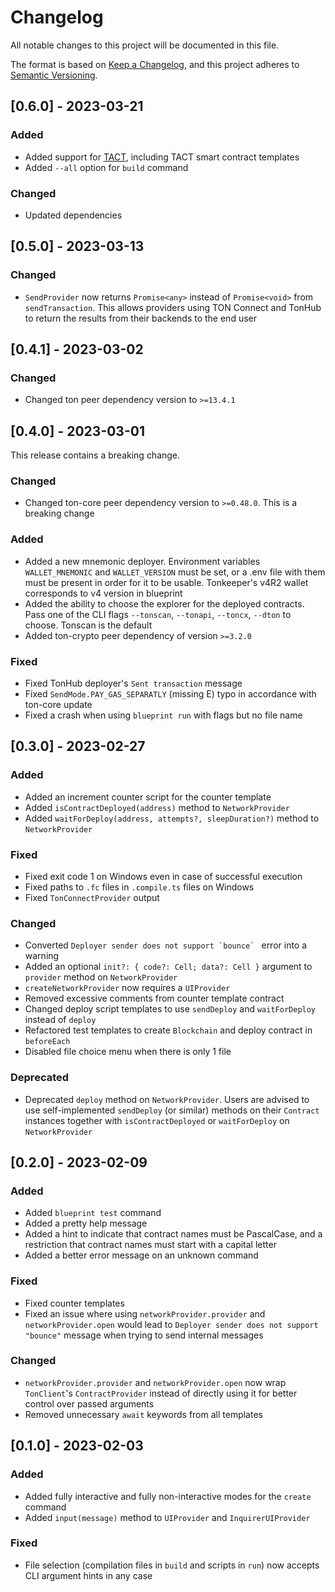 # Changelog

All notable changes to this project will be documented in this file.

The format is based on [Keep a Changelog](https://keepachangelog.com/en/1.0.0/),
and this project adheres to [Semantic Versioning](https://semver.org/spec/v2.0.0.html).

## [0.6.0] - 2023-03-21

### Added

- Added support for [TACT](https://github.com/tact-lang/tact), including TACT smart contract templates
- Added `--all` option for `build` command

### Changed

- Updated dependencies

## [0.5.0] - 2023-03-13

### Changed

- `SendProvider` now returns `Promise<any>` instead of `Promise<void>` from `sendTransaction`. This allows providers using TON Connect and TonHub to return the results from their backends to the end user

## [0.4.1] - 2023-03-02

### Changed

- Changed ton peer dependency version to `>=13.4.1`

## [0.4.0] - 2023-03-01

This release contains a breaking change.

### Changed

- Changed ton-core peer dependency version to `>=0.48.0`. This is a breaking change

### Added

- Added a new mnemonic deployer. Environment variables `WALLET_MNEMONIC` and `WALLET_VERSION` must be set, or a .env file with them must be present in order for it to be usable. Tonkeeper's v4R2 wallet corresponds to v4 version in blueprint
- Added the ability to choose the explorer for the deployed contracts. Pass one of the CLI flags `--tonscan`, `--tonapi`, `--toncx`, `--dton` to choose. Tonscan is the default
- Added ton-crypto peer dependency of version `>=3.2.0`

### Fixed

- Fixed TonHub deployer's `Sent transaction` message
- Fixed `SendMode.PAY_GAS_SEPARATLY` (missing E) typo in accordance with ton-core update
- Fixed a crash when using `blueprint run` with flags but no file name

## [0.3.0] - 2023-02-27

### Added

- Added an increment counter script for the counter template
- Added `isContractDeployed(address)` method to `NetworkProvider`
- Added `waitForDeploy(address, attempts?, sleepDuration?)` method to `NetworkProvider`

### Fixed

- Fixed exit code 1 on Windows even in case of successful execution
- Fixed paths to `.fc` files in `.compile.ts` files on Windows
- Fixed `TonConnectProvider` output

### Changed

- Converted ```Deployer sender does not support `bounce` ``` error into a warning
- Added an optional `init?: { code?: Cell; data?: Cell }` argument to `provider` method on `NetworkProvider`
- `createNetworkProvider` now requires a `UIProvider`
- Removed excessive comments from counter template contract
- Changed deploy script templates to use `sendDeploy` and `waitForDeploy` instead of `deploy`
- Refactored test templates to create `Blockchain` and deploy contract in `beforeEach`
- Disabled file choice menu when there is only 1 file

### Deprecated

- Deprecated `deploy` method on `NetworkProvider`. Users are advised to use self-implemented `sendDeploy` (or similar) methods on their `Contract` instances together with `isContractDeployed` or `waitForDeploy` on `NetworkProvider`

## [0.2.0] - 2023-02-09

### Added

- Added `blueprint test` command
- Added a pretty help message
- Added a hint to indicate that contract names must be PascalCase, and a restriction that contract names must start with a capital letter
- Added a better error message on an unknown command

### Fixed

- Fixed counter templates
- Fixed an issue where using `networkProvider.provider` and `networkProvider.open` would lead to `Deployer sender does not support "bounce"` message when trying to send internal messages

### Changed

- `networkProvider.provider` and `networkProvider.open` now wrap `TonClient`'s `ContractProvider` instead of directly using it for better control over passed arguments
- Removed unnecessary `await` keywords from all templates

## [0.1.0] - 2023-02-03

### Added

- Added fully interactive and fully non-interactive modes for the `create` command
- Added `input(message)` method to `UIProvider` and `InquirerUIProvider`

### Fixed

- File selection (compilation files in `build` and scripts in `run`) now accepts CLI argument hints in any case